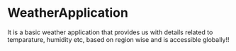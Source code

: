 # WeatherApplication
 It is a basic weather application that provides us with details related to temparature, humidity etc, based on region wise and is accessible globally!!
